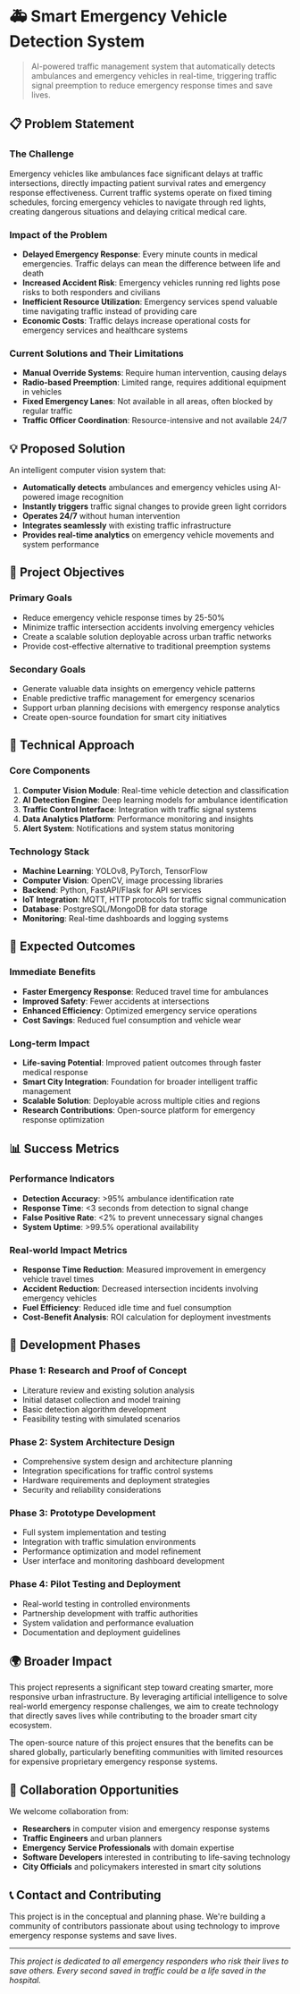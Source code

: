 # 🚑 Smart Emergency Vehicle Detection System

> AI-powered traffic management system that automatically detects ambulances and emergency vehicles in real-time, triggering traffic signal preemption to reduce emergency response times and save lives.

## 📋 Problem Statement

### The Challenge
Emergency vehicles like ambulances face significant delays at traffic intersections, directly impacting patient survival rates and emergency response effectiveness. Current traffic systems operate on fixed timing schedules, forcing emergency vehicles to navigate through red lights, creating dangerous situations and delaying critical medical care.

### Impact of the Problem
- **Delayed Emergency Response**: Every minute counts in medical emergencies. Traffic delays can mean the difference between life and death
- **Increased Accident Risk**: Emergency vehicles running red lights pose risks to both responders and civilians
- **Inefficient Resource Utilization**: Emergency services spend valuable time navigating traffic instead of providing care
- **Economic Costs**: Traffic delays increase operational costs for emergency services and healthcare systems

### Current Solutions and Their Limitations
- **Manual Override Systems**: Require human intervention, causing delays
- **Radio-based Preemption**: Limited range, requires additional equipment in vehicles
- **Fixed Emergency Lanes**: Not available in all areas, often blocked by regular traffic
- **Traffic Officer Coordination**: Resource-intensive and not available 24/7

## 💡 Proposed Solution

An intelligent computer vision system that:
- **Automatically detects** ambulances and emergency vehicles using AI-powered image recognition
- **Instantly triggers** traffic signal changes to provide green light corridors
- **Operates 24/7** without human intervention
- **Integrates seamlessly** with existing traffic infrastructure
- **Provides real-time analytics** on emergency vehicle movements and system performance

## 🎯 Project Objectives

### Primary Goals
- Reduce emergency vehicle response times by 25-50%
- Minimize traffic intersection accidents involving emergency vehicles
- Create a scalable solution deployable across urban traffic networks
- Provide cost-effective alternative to traditional preemption systems

### Secondary Goals
- Generate valuable data insights on emergency vehicle patterns
- Enable predictive traffic management for emergency scenarios
- Support urban planning decisions with emergency response analytics
- Create open-source foundation for smart city initiatives

## 🔬 Technical Approach

### Core Components
1. **Computer Vision Module**: Real-time vehicle detection and classification
2. **AI Detection Engine**: Deep learning models for ambulance identification
3. **Traffic Control Interface**: Integration with traffic signal systems
4. **Data Analytics Platform**: Performance monitoring and insights
5. **Alert System**: Notifications and system status monitoring

### Technology Stack
- **Machine Learning**: YOLOv8, PyTorch, TensorFlow
- **Computer Vision**: OpenCV, image processing libraries
- **Backend**: Python, FastAPI/Flask for API services
- **IoT Integration**: MQTT, HTTP protocols for traffic signal communication
- **Database**: PostgreSQL/MongoDB for data storage
- **Monitoring**: Real-time dashboards and logging systems

## 🌟 Expected Outcomes

### Immediate Benefits
- **Faster Emergency Response**: Reduced travel time for ambulances
- **Improved Safety**: Fewer accidents at intersections
- **Enhanced Efficiency**: Optimized emergency service operations
- **Cost Savings**: Reduced fuel consumption and vehicle wear

### Long-term Impact
- **Life-saving Potential**: Improved patient outcomes through faster medical response
- **Smart City Integration**: Foundation for broader intelligent traffic management
- **Scalable Solution**: Deployable across multiple cities and regions
- **Research Contributions**: Open-source platform for emergency response optimization

## 📊 Success Metrics

### Performance Indicators
- **Detection Accuracy**: >95% ambulance identification rate
- **Response Time**: <3 seconds from detection to signal change
- **False Positive Rate**: <2% to prevent unnecessary signal changes
- **System Uptime**: >99.5% operational availability

### Real-world Impact Metrics
- **Response Time Reduction**: Measured improvement in emergency vehicle travel times
- **Accident Reduction**: Decreased intersection incidents involving emergency vehicles
- **Fuel Efficiency**: Reduced idle time and fuel consumption
- **Cost-Benefit Analysis**: ROI calculation for deployment investments

## 🔄 Development Phases

### Phase 1: Research and Proof of Concept
- Literature review and existing solution analysis
- Initial dataset collection and model training
- Basic detection algorithm development
- Feasibility testing with simulated scenarios

### Phase 2: System Architecture Design
- Comprehensive system design and architecture planning
- Integration specifications for traffic control systems
- Hardware requirements and deployment strategies
- Security and reliability considerations

### Phase 3: Prototype Development
- Full system implementation and testing
- Integration with traffic simulation environments
- Performance optimization and model refinement
- User interface and monitoring dashboard development

### Phase 4: Pilot Testing and Deployment
- Real-world testing in controlled environments
- Partnership development with traffic authorities
- System validation and performance evaluation
- Documentation and deployment guidelines

## 🌍 Broader Impact

This project represents a significant step toward creating smarter, more responsive urban infrastructure. By leveraging artificial intelligence to solve real-world emergency response challenges, we aim to create technology that directly saves lives while contributing to the broader smart city ecosystem.

The open-source nature of this project ensures that the benefits can be shared globally, particularly benefiting communities with limited resources for expensive proprietary emergency response systems.

## 🤝 Collaboration Opportunities

We welcome collaboration from:
- **Researchers** in computer vision and emergency response systems
- **Traffic Engineers** and urban planners
- **Emergency Service Professionals** with domain expertise
- **Software Developers** interested in contributing to life-saving technology
- **City Officials** and policymakers interested in smart city solutions

## 📞 Contact and Contributing

This project is in the conceptual and planning phase. We're building a community of contributors passionate about using technology to improve emergency response systems and save lives.

----

*This project is dedicated to all emergency responders who risk their lives to save others. Every second saved in traffic could be a life saved in the hospital.*
